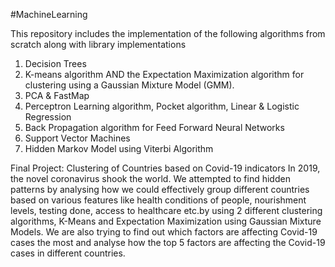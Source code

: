 #MachineLearning

This repository includes the implementation of the following algorithms from scratch along with library implementations
1. Decision Trees
2. K-means algorithm AND the Expectation Maximization algorithm for clustering using a
   Gaussian Mixture Model (GMM).
3. PCA & FastMap
4. Perceptron Learning algorithm, Pocket algorithm, Linear & Logistic Regression
5. Back Propagation algorithm for Feed Forward Neural Networks
6. Support Vector Machines
7. Hidden Markov Model using Viterbi Algorithm

Final Project: Clustering of Countries based on Covid-19 indicators
In 2019, the novel coronavirus shook the world. We attempted to find hidden patterns by analysing how we could  effectively group different countries based on various features like health conditions of people, nourishment  levels, testing done, access to healthcare etc.by using 2 different clustering algorithms, K-Means and Expectation Maximization using Gaussian Mixture Models. We are also trying to find out which factors are affecting Covid-19 cases the most and analyse how the top 5 factors are affecting the Covid-19 cases in different countries.
